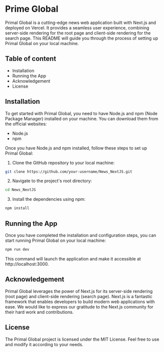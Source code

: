 # Prime Global

Primal Global is a cutting-edge news web application built with Next.js and deployed on Vercel. 
It provides a seamless user experience, combining server-side rendering for the root page and client-side rendering for the search page. This README will guide you through the process of setting up Primal Global on your local machine.

## Table of content

- Installation
- Running the App
- Acknowledgement
- License

## Installation

To get started with Primal Global, you need to have Node.js and npm (Node Package Manager) installed on your machine. You can download them from the official websites:

- Node.js
- npm

Once you have Node.js and npm installed, follow these steps to set up Primal Global:

1. Clone the GitHub repository to your local machine:
```bash
git clone https://github.com/your-username/News_NextJS.git
```

2. Navigate to the project's root directory:

```bash
cd News_NextJS
```

3. Install the dependencies using npm:
```bash
npm install
```


## Running the App

Once you have completed the installation and configuration steps, you can start running Primal Global on your local machine:

```bash
npm run dev
```

This command will launch the application and make it accessible at http://localhost:3000.
## Acknowledgement
Primal Global leverages the power of Next.js for its server-side rendering (root page) and client-side rendering (search page). Next.js is a fantastic framework that enables developers to build modern web applications with ease. We would like to express our gratitude to the Next.js community for their hard work and contributions.

## License
The Primal Global project is licensed under the MIT License. Feel free to use and modify it according to your needs.

